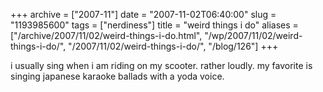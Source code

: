 +++
archive = ["2007-11"]
date = "2007-11-02T06:40:00"
slug = "1193985600"
tags = ["nerdiness"]
title = "weird things i do"
aliases = ["/archive/2007/11/02/weird-things-i-do.html", "/wp/2007/11/02/weird-things-i-do/", "/2007/11/02/weird-things-i-do/", "/blog/126"]
+++

i usually sing when i am riding on my scooter. rather loudly. my favorite
is singing japanese karaoke ballads with a yoda voice.

